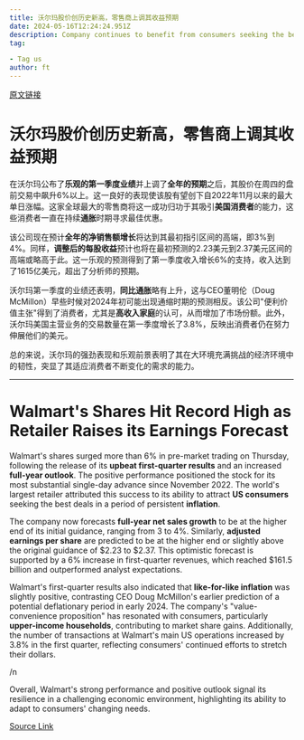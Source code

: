 ```yaml
---
title: 沃尔玛股价创历史新高，零售商上调其收益预期
date: 2024-05-16T12:24:24.951Z
description: Company continues to benefit from consumers seeking the best deals amid persistent inflation
tag: 

- Tag us
author: ft
---
```


[原文链接](https://ft.com/content/542171f4-e356-4c5f-b790-66843bcd2a75)

# 沃尔玛股价创历史新高，零售商上调其收益预期

在沃尔玛公布了**乐观的第一季度业绩**并上调了**全年的预期**之后，其股价在周四的盘前交易中飙升6%以上。这一良好的表现使该股有望创下自2022年11月以来的最大单日涨幅。这家全球最大的零售商将这一成功归功于其吸引**美国消费者**的能力，这些消费者一直在持续**通胀**时期寻求最佳优惠。

该公司现在预计**全年的净销售额增长**将达到其最初指引区间的高端，即3%到4%。同样，**调整后的每股收益**预计也将在最初预测的2.23美元到2.37美元区间的高端或略高于此。这一乐观的预测得到了第一季度收入增长6%的支持，收入达到了1615亿美元，超出了分析师的预期。

沃尔玛第一季度的业绩还表明，**同比通胀**略有上升，这与CEO董明伦（Doug McMillon）早些时候对2024年初可能出现通缩时期的预测相反。该公司"便利价值主张"得到了消费者，尤其是**高收入家庭**的认可，从而增加了市场份额。此外，沃尔玛美国主营业务的交易数量在第一季度增长了3.8%，反映出消费者仍在努力伸展他们的美元。

总的来说，沃尔玛的强劲表现和乐观前景表明了其在大环境充满挑战的经济环境中的韧性，突显了其适应消费者不断变化的需求的能力。

---

# Walmart's Shares Hit Record High as Retailer Raises its Earnings Forecast

Walmart's shares surged more than 6% in pre-market trading on Thursday, following the release of its **upbeat first-quarter results** and an increased **full-year outlook**. The positive performance positioned the stock for its most substantial single-day advance since November 2022. The world's largest retailer attributed this success to its ability to attract **US consumers** seeking the best deals in a period of persistent **inflation**. 

The company now forecasts **full-year net sales growth** to be at the higher end of its initial guidance, ranging from 3 to 4%. Similarly, **adjusted earnings per share** are predicted to be at the higher end or slightly above the original guidance of $2.23 to $2.37. This optimistic forecast is supported by a 6% increase in first-quarter revenues, which reached $161.5 billion and outperformed analyst expectations. 

Walmart's first-quarter results also indicated that **like-for-like inflation** was slightly positive, contrasting CEO Doug McMillon's earlier prediction of a potential deflationary period in early 2024. The company's "value-convenience proposition" has resonated with consumers, particularly **upper-income households**, contributing to market share gains. Additionally, the number of transactions at Walmart's main US operations increased by 3.8% in the first quarter, reflecting consumers' continued efforts to stretch their dollars. 

/n

Overall, Walmart's strong performance and positive outlook signal its resilience in a challenging economic environment, highlighting its ability to adapt to consumers' changing needs.

[Source Link](https://ft.com/content/542171f4-e356-4c5f-b790-66843bcd2a75)


